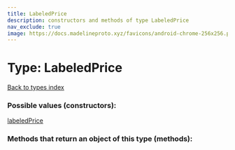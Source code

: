 ```yaml
---
title: LabeledPrice
description: constructors and methods of type LabeledPrice
nav_exclude: true
image: https://docs.madelineproto.xyz/favicons/android-chrome-256x256.png
---
```

# Type: LabeledPrice
[Back to types index](index.html)



### Possible values (constructors):

[labeledPrice](/API_docs/constructors/labeledPrice.html)  



### Methods that return an object of this type (methods):




